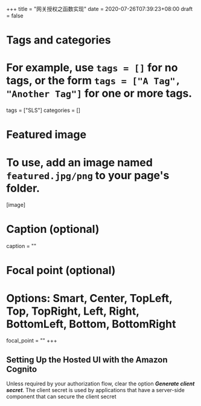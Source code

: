 +++
title = "网关授权之函数实现"
date = 2020-07-26T07:39:23+08:00
draft = false

# Tags and categories
# For example, use `tags = []` for no tags, or the form `tags = ["A Tag", "Another Tag"]` for one or more tags.
tags = ["SLS"]
categories = []

# Featured image
# To use, add an image named `featured.jpg/png` to your page's folder. 
[image]
  # Caption (optional)
  caption = ""

  # Focal point (optional)
  # Options: Smart, Center, TopLeft, Top, TopRight, Left, Right, BottomLeft, Bottom, BottomRight
  focal_point = ""
+++


## Setting Up the Hosted UI with the Amazon Cognito

Unless required by your authorization flow, clear the option ***Generate client secret***. The client secret is used by applications that have a server-side component that can secure the client secret
